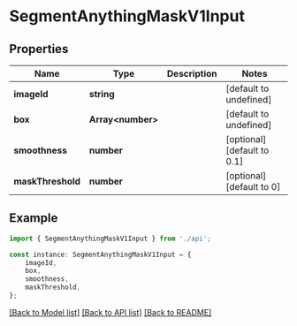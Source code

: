 # SegmentAnythingMaskV1Input


## Properties

Name | Type | Description | Notes
------------ | ------------- | ------------- | -------------
**imageId** | **string** |  | [default to undefined]
**box** | **Array&lt;number&gt;** |  | [default to undefined]
**smoothness** | **number** |  | [optional] [default to 0.1]
**maskThreshold** | **number** |  | [optional] [default to 0]

## Example

```typescript
import { SegmentAnythingMaskV1Input } from './api';

const instance: SegmentAnythingMaskV1Input = {
    imageId,
    box,
    smoothness,
    maskThreshold,
};
```

[[Back to Model list]](../README.md#documentation-for-models) [[Back to API list]](../README.md#documentation-for-api-endpoints) [[Back to README]](../README.md)
